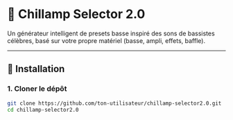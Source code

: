 # 🎸 Chillamp Selector 2.0

Un générateur intelligent de presets basse inspiré des sons de bassistes célèbres, basé sur votre propre matériel (basse, ampli, effets, baffle).

---

## 🔧 Installation

### 1. Cloner le dépôt

```bash
git clone https://github.com/ton-utilisateur/chillamp-selector2.0.git
cd chillamp-selector2.0
